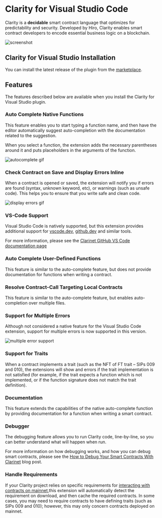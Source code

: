 # Clarity for Visual Studio Code

Clarity is a **decidable** smart contract language that optimizes for predictability and security. Developed by Hiro, Clarity enables smart contract developers to encode essential business logic on a blockchain.

![screenshot](images/screenshot.png)

## Clarity for Visual Studio Installation

You can install the latest release of the plugin from the [marketplace](https://marketplace.visualstudio.com/items?itemName=hirosystems.clarity-lsp).
## Features

The features described below are available when you install the Clarity for Visual Studio plugin.

### Auto Complete Native Functions

This feature enables you to start typing a function name, and then have the editor automatically suggest auto-completion with the documentation related to the suggestion.

When you select a function, the extension adds the necessary parentheses around it and puts placeholders in the arguments of the function.

![autocomplete gif](images/autocomplete.gif)

### Check Contract on Save and Display Errors Inline

When a contract is opened or saved, the extension will notify you if errors are found (syntax, unknown keyword, etc), or warnings (such as unsafe code). This helps you to ensure that you write safe and clean code.

![display errors gif](images/errors.gif)

### VS-Code Support

Visual Studio Code is natively supported, but this extension provides additional support for [vscode.dev](https://vscode.dev/), [github.dev](https://github.dev/github/dev) and similar tools.

For more information, please see the [Clarinet GitHub VS Code documentation page](https://github.com/hirosystems/clarinet/blob/develop/components/clarity-vscode/README.md)

### Auto Complete User-Defined Functions

This feature is similar to the auto-complete feature, but does not provide documentation for functions when writing a contract.
### Resolve Contract-Call Targeting Local Contracts

This feature is similar to the auto-complete feature, but enables auto-completion over multiple files.

### Support for Multiple Errors

Although not considered a native feature for the Visual Studio Code extension, support for multiple errors is now supported in this version.

![multiple error support](images/multicontract.gif)
### Support for Traits

When a contract implements a trait (such as the NFT of FT trait – SIPs 009 and 010), the extensions will show and errors if the trait implementation is not satisfied (for example, if the trait expects a function which is not implemented, or if the function signature does not match the trait definition).
### Documentation

This feature extends the capabilities of the native auto-complete function by providing documentation for a function when writing a smart contract.

### Debugger

The debugging feature allows you to run Clarity code, line-by-line, so you can better understand what will happen when run.

For more information on how debugging works, and how you can debug smart contracts, please see the [How to Debug Your Smart Contracts With Clarinet](https://www.hiro.so/blog/how-to-debug-your-smart-contracts-with-clarinet) blog post.

### Handle Requirements

If your Clarity project relies on specific requirements for [interacting with contracts on mainnet](https://github.com/hirosystems/clarinet#interacting-with-contracts-deployed-on-mainnet),this extension will automatically detect the requirement 
on download, and then cache the required contracts. In some cases, you may need to require contracts to have
defining traits (such as SIPs 009 and 010); however, this may only concern contracts deployed on mainnet.
